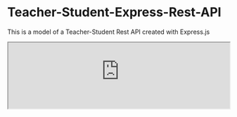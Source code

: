 # Teacher-Student-Express-Rest-API

 This is a model of a Teacher-Student Rest API created with Express.js
 


<iframe width="100%" src="https://documenter.getpostman.com/view/11940824/T17J8n9i?version=latest"> </iframe>
